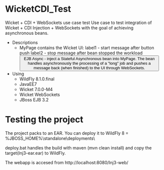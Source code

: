 WicketCDI_Test
==============

Wicket + CDI + WebSockets use case test
Use case to test integration of Wicket + CDI Injection + WebSockets with the goal of achieving asynchronous beans.
+ Descriptions
  - MyPage contains the Wicket UI: 
    label1 - start message after button push
    label2 - stop message after bean stopped the workload
    		<button>EJB Async - inject a Stateful Asynchronous bean into MyPage. The bean handles asynchronously the processing of a "long" job 
			and pushes a message back (when finished) to the UI through WebSockets.
+ Using
	- WildFly 8.1.0.final
	- JavaEE7
	- Wicket 7.0.0-M4
	- Wicket WebSockets
	- JBoss EJB 3.2

Testing the project
=======
The project packs to an EAR. You can deploy it to WildFly 8 = %JBOSS_HOME%\standalone\deployments\

deploy.bat handles the build with maven (mvn clean install) and copy the target(Inj3-ear.ear) to WildFly.

The webapp is accesed from http://localhost:8080/Inj3-web/



